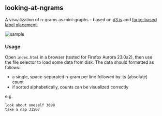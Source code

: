 ## looking-at-ngrams

A visualization of n-grams as mini-graphs – based on [d3.js](http://d3js.org/) 
and [force-based label placement](http://bl.ocks.org/MoritzStefaner/1377729).

![sample](https://raw.github.com/policecar/scrubs/master/looking-at-ngrams/take.png)


### Usage

Open `index.html` in a browser (tested for Firefox Aurora 23.0a2), then use the file 
selector to load some data from disk. The data should formatted as follows:

* a single, space-separated n-gram per line followed by its (absolute) count
* if sorted alphabetically, counts can be visualized correctly

e.g. 

`look about oneself 3698` <br>
`take a nap 31507`

